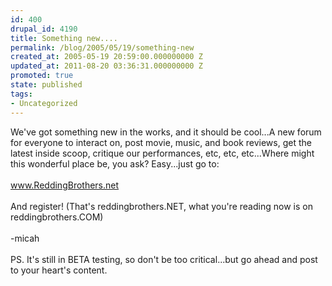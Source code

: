 ```yaml
---
id: 400
drupal_id: 4190
title: Something new....
permalink: /blog/2005/05/19/something-new
created_at: 2005-05-19 20:59:00.000000000 Z
updated_at: 2011-08-20 03:36:31.000000000 Z
promoted: true
state: published
tags:
- Uncategorized
---
```

We've got something new in the works, and it should be cool...A new forum for everyone to interact on, post movie, music, and book reviews, get the latest inside scoop, critique our performances, etc, etc, etc...Where might this wonderful place be, you ask? Easy...just go to:<br /><br /><a href="http://www.reddingbrothers.net/">www.ReddingBrothers.net</a><br /><br />And register! (That's reddingbrothers.NET, what you're reading now is on reddingbrothers.COM)<br /><br />-micah<br /><br />PS. It's still in BETA testing, so don't be too critical...but go ahead and post to your heart's content.
